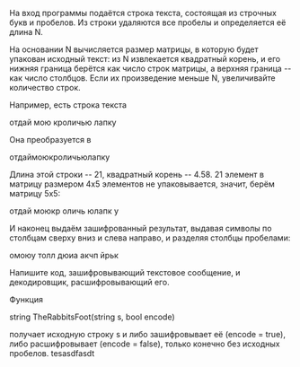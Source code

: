  На вход программы подаётся строка текста, состоящая из строчных букв и пробелов. Из строки удаляются все пробелы и определяется её длина N.

На основании N вычисляется размер матрицы, в которую будет упакован исходный текст: из N извлекается квадратный корень, и его нижняя граница берётся как число строк матрицы, а верхняя граница -- как число столбцов. Если их произведение меньше N, увеличивайте количество строк.

Например, есть строка текста

отдай мою кроличью лапку

Она преобразуется в

отдаймоюкроличьюлапку

Длина этой строки -- 21, квадратный корень -- 4.58.
21 элемент в матрицу размером 4x5 элементов не упаковывается, значит, берём матрицу 5x5:

отдай
моюкр
оличь
юлапк
у

И наконец выдаём зашифрованный результат, выдавая символы по столбцам сверху вниз и слева направо, и разделяя столбцы пробелами:

омоюу толл дюиа акчп йрьк

Напишите код, зашифровывающий текстовое сообщение, и декодировщик, расшифровывающий его.

Функция

string TheRabbitsFoot(string s, bool encode)

получает исходную строку s и либо зашифровывает её (encode = true), либо расшифровывает (encode = false), только конечно без исходных пробелов. 
tesasdfasdt
